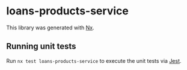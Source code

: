 # loans-products-service

This library was generated with [Nx](https://nx.dev).

## Running unit tests

Run `nx test loans-products-service` to execute the unit tests via [Jest](https://jestjs.io).
